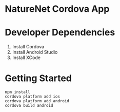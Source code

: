 # NatureNet Cordova App

# Developer Dependencies

1. Install Cordova
2. Install Android Studio
3. Install XCode

# Getting Started 

 
```
npm install 
cordova platform add ios
cordova platform add android
cordova build android

``` 

